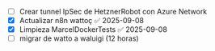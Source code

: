 - [ ] Crear tunnel IpSec de HetznerRobot con Azure Network
- [x] Actualizar n8n wattoç ✅ 2025-09-08
- [x] Limpieza MarcelDockerTests ✅ 2025-09-08
- [ ] migrar de watto a waluigi (12 horas)